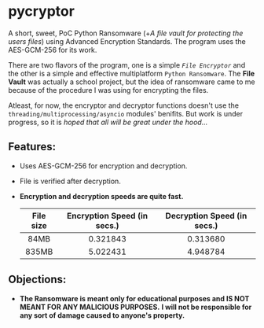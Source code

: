 # pycryptor
A short, sweet, PoC Python Ransomware (+*A file vault for protecting the users files*) using Advanced Encryption Standards. The program uses the AES-GCM-256 for its work.

There are two flavors of the program, one is a simple *```File Encryptor```* and the other is a simple and effective multiplatform ```Python Ransomware```. The **File Vault** was actually a school project, but the idea of ransomware came to me because of the procedure I was using for encrypting the files.

Atleast, for now, the encryptor and decryptor functions doesn't use the ```threading/multiprocessing/asyncio``` modules' benifits. But work is under progress, so it is *hoped that all will be great under the hood...*

## Features:
  - Uses AES-GCM-256 for encryption and decryption.
  - File is verified after decryption.
  - **Encryption and decryption speeds are quite fast.**
      
      | File size   | Encryption Speed (in secs.)   |  Decryption Speed (in secs.)  |
      |:-----------:|:-----------------------------:|:-----------------------------:|
      |    84MB     |           0.321843            |           0.313680            |
      |   835MB     |           5.022431            |           4.948784            |
    

## Objections: 
  - **The Ransomware is meant only for educational purposes and IS NOT MEANT FOR ANY MALICIOUS PURPOSES.**
    **I will not be responsible for any sort of damage caused to anyone's property.**
